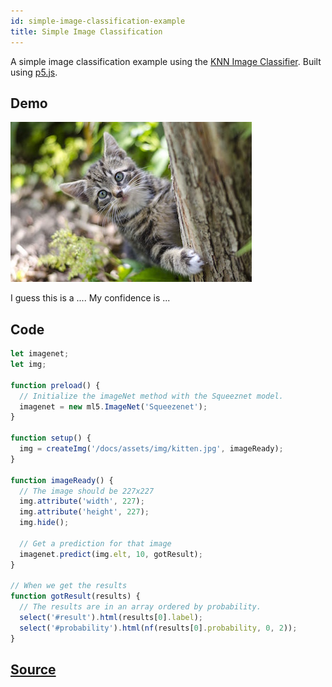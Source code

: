```yaml
---
id: simple-image-classification-example
title: Simple Image Classification
---
```


A simple image classification example using the [KNN Image Classifier](api-Imagenet.md). Built using [p5.js](https://p5js.org/).

## Demo

<div class="example">
  <img src="assets/img/kitten.jpg" id="targetImage"/>
  <p>I guess this is a <span id="result">...</span>. My confidence is <span id="probability">...</span></p>
</div>

<script src="assets/scripts/example-simple-image-classification.js"></script>

## Code
```javascript
let imagenet;
let img;

function preload() {
  // Initialize the imageNet method with the Squeeznet model.
  imagenet = new ml5.ImageNet('Squeezenet');
}

function setup() {
  img = createImg('/docs/assets/img/kitten.jpg', imageReady);
}

function imageReady() {
  // The image should be 227x227
  img.attribute('width', 227);
  img.attribute('height', 227);
  img.hide();

  // Get a prediction for that image
  imagenet.predict(img.elt, 10, gotResult);
}

// When we get the results
function gotResult(results) {
  // The results are in an array ordered by probability.
  select('#result').html(results[0].label);
  select('#probability').html(nf(results[0].probability, 0, 2));
}
```

## [Source]()